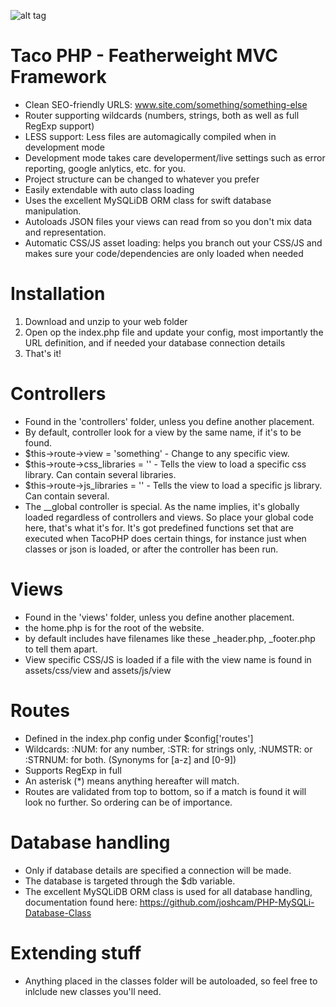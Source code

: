 ![alt tag](https://cloud.githubusercontent.com/assets/6876791/5017065/4e5f8526-6aab-11e4-9d4a-9ee3f6a5fae5.png)

# Taco PHP - Featherweight MVC Framework
* Clean SEO-friendly URLS: www.site.com/something/something-else
* Router supporting wildcards (numbers, strings, both as well as full RegExp support)
* LESS support: Less files are automagically compiled when in development mode
* Development mode takes care developerment/live settings such as error reporting, google anlytics, etc. for you.
* Project structure can be changed to whatever you prefer
* Easily extendable with auto class loading
* Uses the excellent MySQLiDB ORM class for swift database manipulation.
* Autoloads JSON files your views can read from so you don't mix data and representation.
* Automatic CSS/JS asset loading: helps you branch out your CSS/JS and makes sure your code/dependencies are only loaded when needed


# Installation
1. Download and unzip to your web folder
2. Open op the index.php file and update your config, most importantly the URL definition, and if needed your database connection details
3. That's it!


# Controllers
* Found in the 'controllers' folder, unless you define another placement.
* By default, controller look for a view by the same name, if it's to be found.
* $this->route->view = 'something' - Change to any specific view.
* $this->route->css_libraries = '<link href="assets/plugins/library.css" rel="stylesheet">' - Tells the view to load a specific css library. Can contain several libraries.
* $this->route->js_libraries = '<script type="text/javascript" href="assets/plugins/library.js"></script>' - Tells the view to load a specific js library. Can contain several.
* The __global controller is special. As the name implies, it's globally loaded regardless of controllers and views. So place your global code here, that's what it's for. It's got predefined functions set that are executed when TacoPHP does certain things, for instance just when classes or json is loaded, or after the controller has been run.


# Views
* Found in the 'views' folder, unless you define another placement.
* the home.php is for the root of the website.
* by default includes have filenames like these _header.php, _footer.php to tell them apart.
* View specific CSS/JS is loaded if a file with the view name is found in assets/css/view and assets/js/view


# Routes
* Defined in the index.php config under $config['routes']
* Wildcards: :NUM: for any number, :STR: for strings only, :NUMSTR: or :STRNUM: for both. (Synonyms for [a-z] and [0-9])
* Supports RegExp in full
* An asterisk (*) means anything hereafter will match.
* Routes are validated from top to bottom, so if a match is found it will look no further. So ordering can be of importance.


# Database handling
* Only if database details are specified a connection will be made.
* The database is targeted through the $db variable.
* The excellent MySQLiDB ORM class is used for all database handling, documentation found here: https://github.com/joshcam/PHP-MySQLi-Database-Class


# Extending stuff
* Anything placed in the classes folder will be autoloaded, so feel free to inlclude new classes you'll need.

